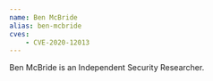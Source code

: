 ```yaml
---
name: Ben McBride
alias: ben-mcbride
cves:
    - CVE-2020-12013
---
```

Ben McBride is an Independent Security Researcher.